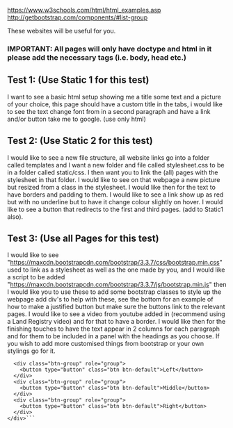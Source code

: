 https://www.w3schools.com/html/html_examples.asp
http://getbootstrap.com/components/#list-group

These websites will be useful for you.


### IMPORTANT: All pages will only have doctype and html in it please add the necessary tags (i.e. body, head etc.)

## Test 1: (Use Static 1 for this test)

I want to see a basic html setup showing me a title some text and a picture of your choice, this page should have a custom title in the tabs, i would like to see the text change font from in a second paragraph and have a link and/or button take me to google. (use only html)

## Test 2: (Use Static 2 for this test)

I would like to see a new file structure, all website links go into a folder called templates and I want a new folder and file called stylesheet.css to be in a folder called static/css. I then want you to link the (all) pages with the stylesheet in that folder. I would like to see on that webpage a new picture but resized from a class in the stylesheet. I would like then for the text to have borders and padding to them. I would like to see a link show up as red but with no underline but to have it change colour slightly on hover. I would like to see a button that redirects to the first and third pages. (add to Static1 also).

## Test 3: (Use all Pages for this test)

I would like to see "https://maxcdn.bootstrapcdn.com/bootstrap/3.3.7/css/bootstrap.min.css" used to link as a stylesheet as well as the one made by you, and I would like a script to be added "https://maxcdn.bootstrapcdn.com/bootstrap/3.3.7/js/bootstrap.min.js" then I would like you to use these to add some bootstrap classes to style up the webpage add div's to help with these, see the bottom for an example of how to make a justified button but make sure the buttons link to the relevant pages. I would like to see a video from youtube added in (recommend using a Land Registry video) and for that to have a border. I would like then for the finishing touches to have the text appear in 2 columns for each paragraph and for them to be included in a panel with the headings as you choose. If you wish to add more customised things from bootstrap or your own stylings go for it.


```<div class="btn-group btn-group-justified" role="group" aria-label="...">
  <div class="btn-group" role="group">
    <button type="button" class="btn btn-default">Left</button>
  </div>
  <div class="btn-group" role="group">
    <button type="button" class="btn btn-default">Middle</button>
  </div>
  <div class="btn-group" role="group">
    <button type="button" class="btn btn-default">Right</button>
  </div>
</div>```
